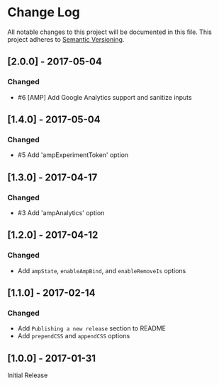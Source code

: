 # Change Log

All notable changes to this project will be documented in this file.
This project adheres to [Semantic Versioning](http://semver.org/).

## [2.0.0] - 2017-05-04

### Changed

- #6 [AMP] Add Google Analytics support and sanitize inputs

## [1.4.0] - 2017-05-04

### Changed

- #5 Add 'ampExperimentToken' option

## [1.3.0] - 2017-04-17

### Changed

- #3 Add 'ampAnalytics' option

## [1.2.0] - 2017-04-12

### Changed

- Add `ampState`, `enableAmpBind`, and `enableRemoveIs` options

## [1.1.0] - 2017-02-14

### Changed

- Add `Publishing a new release` section to README
- Add `prependCSS` and `appendCSS` options

## [1.0.0] - 2017-01-31

Initial Release
